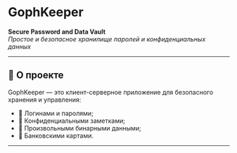 # GophKeeper

**Secure Password and Data Vault**  
*Простое и безопасное хранилище паролей и конфиденциальных данных*

---

## 📌 О проекте

GophKeeper — это клиент-серверное приложение для безопасного хранения и управления:
- 🔑 Логинами и паролями;
- 📝 Конфиденциальными заметками;
- 🔐 Произвольными бинарными данными;
- 🏦 Банковскими картами.

---